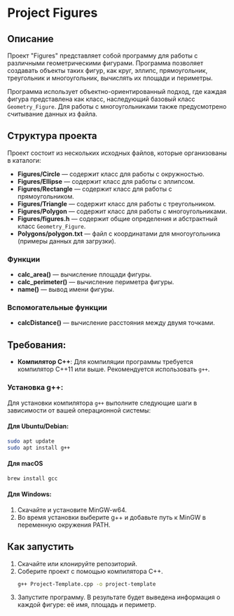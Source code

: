 # Project Figures

## Описание

Проект "Figures" представляет собой программу для работы с различными геометрическими фигурами. Программа позволяет создавать объекты таких фигур, как круг, эллипс, прямоугольник, треугольник и многоугольник, вычислять их площади и периметры.

Программа использует объектно-ориентированный подход, где каждая фигура представлена как класс, наследующий базовый класс `Geometry_Figure`. Для работы с многоугольниками также предусмотрено считывание данных из файла.

## Структура проекта

Проект состоит из нескольких исходных файлов, которые организованы в каталоги:

- **Figures/Circle** — содержит класс для работы с окружностью.
- **Figures/Ellipse** — содержит класс для работы с эллипсом.
- **Figures/Rectangle** — содержит класс для работы с прямоугольником.
- **Figures/Triangle** — содержит класс для работы с треугольником.
- **Figures/Polygon** — содержит класс для работы с многоугольниками.
- **Figures/figures.h** — содержит общие определения и абстрактный класс `Geometry_Figure`.
- **Polygons/polygon.txt** — файл с координатами для многоугольника (примеры данных для загрузки).

### Функции

- **calc_area()** — вычисление площади фигуры.
- **calc_perimeter()** — вычисление периметра фигуры.
- **name()** — вывод имени фигуры.

### Вспомогательные функции

- **calcDistance()** — вычисление расстояния между двумя точками.

## Требования:

- **Компилятор C++**: Для компиляции программы требуется компилятор C++11 или выше. Рекомендуется использовать `g++`.

### Установка g++:

Для установки компилятора `g++` выполните следующие шаги в зависимости от вашей операционной системы:

#### Для Ubuntu/Debian:
```bash
sudo apt update
sudo apt install g++
```

#### Для macOS
```bash
brew install gcc
```

#### Для Windows:
1. Скачайте и установите MinGW-w64.
2. Во время установки выберите g++ и добавьте путь к MinGW в переменную окружения PATH.


## Как запустить

1. Скачайте или клонируйте репозиторий.
2. Соберите проект с помощью компилятора C++.
   ```bash
   g++ Project-Template.cpp -o project-template
   ```
3. Запустите программу. В результате будет выведена информация о каждой фигуре: её имя, площадь и периметр.
